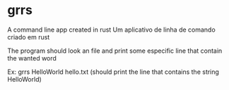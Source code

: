 # grrs
A command line app created in rust
Um aplicativo de linha de comando criado em rust

The program should look an file and print some especific line that contain the wanted word

Ex: grrs HelloWorld hello.txt (should print the line that contains the string HelloWorld)
